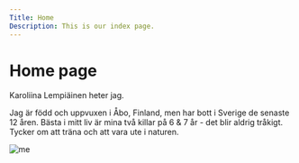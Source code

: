 ```yaml
---
Title: Home
Description: This is our index page.
---
```


Home page
==========================

Karoliina Lempiäinen heter jag. 

Jag är född och uppvuxen i Åbo, Finland, men har bott i Sverige de senaste 12 åren. Bästa i mitt liv är mina två killar på 6 & 7 år - det blir aldrig tråkigt.
Tycker om att träna och att vara ute i naturen.

![me](%assets_url%/img/me.jpg)